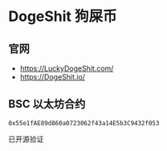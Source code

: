 # DogeShit 狗屎币

## 官网

- https://LuckyDogeShit.com/
- https://DogeShit.io/


## BSC 以太坊合约

`0x55e1fAE89d860a0723062f43a14E5b3C9432f053`

已开源验证
